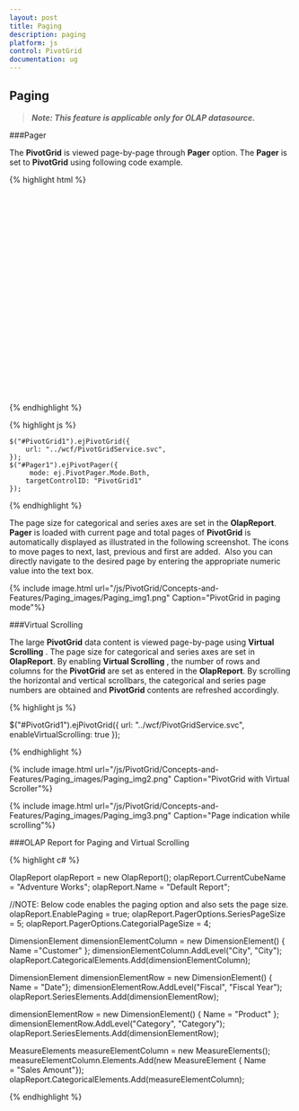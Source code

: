 ```yaml
---
layout: post
title: Paging
description: paging
platform: js
control: PivotGrid
documentation: ug
---
```


## Paging

>_**Note: This feature is applicable only for OLAP datasource.**_

###Pager

The **PivotGrid** is viewed page-by-page through **Pager** option. The **Pager** is set to **PivotGrid** using following code example.

{% highlight html %}

<div id="PivotGrid1" style="height: 350px; width: 100%; overflow: auto"></div>
<div id="Pager1" style="margin-top:10px; overflow: auto"></div>                

{% endhighlight %}

{% highlight js %}

    $("#PivotGrid1").ejPivotGrid({
        url: "../wcf/PivotGridService.svc",
    });
    $("#Pager1").ejPivotPager({
         mode: ej.PivotPager.Mode.Both,
        targetControlID: "PivotGrid1"
    });                       

{% endhighlight %}

The page size for categorical and series axes are set in the **OlapReport**. **Pager** is loaded with current page and total pages of **PivotGrid** is automatically displayed as illustrated in the following screenshot. The icons to move pages to next, last, previous and first are added.  Also you can directly navigate to the desired page by entering the appropriate numeric value into the text box.

{% include image.html url="/js/PivotGrid/Concepts-and-Features/Paging_images/Paging_img1.png" Caption="PivotGrid in paging mode"%}

###Virtual Scrolling

The large **PivotGrid** data content is viewed page-by-page using **Virtual Scrolling** . The page size for categorical and series axes are set in **OlapReport**. By enabling **Virtual Scrolling** , the number of rows and columns for the **PivotGrid** are set as entered in the **OlapReport**. By scrolling the horizontal and vertical scrollbars, the categorical and series page numbers are obtained and **PivotGrid** contents are refreshed accordingly.

{% highlight js %}

  $("#PivotGrid1").ejPivotGrid({
                        url: "../wcf/PivotGridService.svc",
                        enableVirtualScrolling: true
                     });     

{% endhighlight %}

{% include image.html url="/js/PivotGrid/Concepts-and-Features/Paging_images/Paging_img2.png" Caption="PivotGrid with Virtual Scroller"%}

{% include image.html url="/js/PivotGrid/Concepts-and-Features/Paging_images/Paging_img3.png" Caption="Page indication while scrolling"%}

###OLAP Report for Paging and Virtual Scrolling

{% highlight c# %}

OlapReport olapReport = new OlapReport();
olapReport.CurrentCubeName = "Adventure Works";
olapReport.Name = "Default Report";

//NOTE: Below code enables the paging option and also sets the page size.
olapReport.EnablePaging = true;
olapReport.PagerOptions.SeriesPageSize = 5;
olapReport.PagerOptions.CategorialPageSize = 4;

DimensionElement dimensionElementColumn = new DimensionElement() { Name ="Customer" };
dimensionElementColumn.AddLevel("City", "City");
olapReport.CategoricalElements.Add(dimensionElementColumn);

DimensionElement dimensionElementRow = new DimensionElement() { Name = "Date"};
dimensionElementRow.AddLevel("Fiscal", "Fiscal Year");
olapReport.SeriesElements.Add(dimensionElementRow);

dimensionElementRow = new DimensionElement() { Name = "Product" };
dimensionElementRow.AddLevel("Category", "Category");
olapReport.SeriesElements.Add(dimensionElementRow);

MeasureElements measureElementColumn = new MeasureElements();
measureElementColumn.Elements.Add(new MeasureElement { Name = "Sales Amount"});
olapReport.CategoricalElements.Add(measureElementColumn);

{% endhighlight %}



